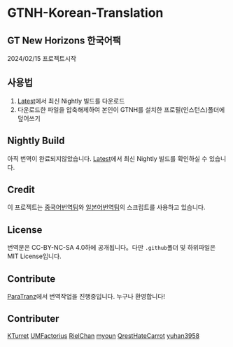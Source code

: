 # GTNH-Korean-Translation

## GT New Horizons 한국어팩

2024/02/15 프로젝트시작

## 사용법
1. [Latest](https://github.com/GTNH-Korean-Translation/GTNH-Korean-Translation/releases/tag/latest)에서 최신 Nightly 빌드를 다운로드
2. 다운로드한 파일을 압축해제하여 본인이 GTNH를 설치한 프로필(인스턴스)폴더에 덮어쓰기


## Nightly Build

아직 번역이 완료되지않았습니다. [Latest](https://github.com/GTNH-Korean-Translation/GTNH-Korean-Translation/releases/tag/latest)에서 최신 Nightly 빌드를 확인하실 수 있습니다.


## Credit

이 프로젝트는 [중국어번역팀](https://github.com/Kiwi233/Translation-of-GTNH)와 [일본어번역팀](https://github.com/GTNH-Japanese-Translation-Team/GTNH-Japanese-Translation)의 스크립트를 사용하고 있습니다.

## License

번역문은 CC-BY-NC-SA 4.0하에 공개됩니다。다만 `.github`폴더 및 하위파일은 MIT License입니다.

## Contribute

[ParaTranz](https://paratranz.cn/projects/9359)에서 번역작업을 진행중입니다. 누구나 환영합니다!

## Contributer

[KTurret](https://github.com/KTurret)
[UMFactorius](https://github.com/UMFactorius)
[RielChan](https://github.com/RielChan)
[myoun](https://github.com/myoun)
[QrestHateCarrot](https://github.com/QrestHateCarrot)
[yuhan3958](https://github.com/yuhan3958)